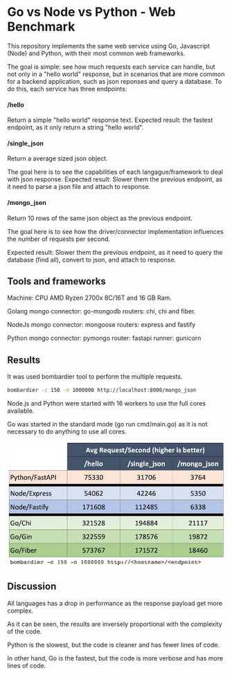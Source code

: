 # Go vs Node vs Python - Web Benchmark

This repository implements the same web service using Go, Javascript (Node) and Python, with their most common web frameworks.

The goal is simple: see how much requests each service can handle, but not only in a "hello world" response, but in scenarios that are more common for a backend application, such as json reponses and query a database. To do this, each service has three endpoints:

#### /hello
Return a simple "hello world" response text.
Expected result: the fastest endpoint, as it only return a string "hello world".

#### /single_json
Return a average sized json object. 

The goal here is to see the capabilities of each langague/framework to deal with json response.
Expected result: Slower them the previous endpoint, as it need to parse a json file and attach to response.

#### /mongo_json
Return 10 rows of the same json object as the previous endpoint.

The goal here is to see how the driver/connector implementation influences the number of requests per second.

Expected result: Slower them the previous endpoint, as it need to query the database (find all), convert to json, and attach to response.


## Tools and frameworks

Machine: CPU AMD Ryzen 2700x 8C/16T and 16 GB Ram.

Golang
mongo connector: go-mongodb
routers: chi, chi and fiber.

NodeJs
mongo connector: mongoose
routers: express and fastify

Python
mongo connector: pymongo
router: fastapi
runner: gunicorn

## Results

It was used bombardier tool to perform the multiple requests.

```bash
bombardier -c 150 -n 1000000 http://localhost:8000/mongo_json
```

Node.js and Python were started with 16 workers to use the full cores available.

Go was started in the standard mode (go run cmd/main.go) as it is not necessary to do anything to use all cores.

![](img/results.jpg)


## Discussion

All languages has a drop in performance as the response payload get more complex.

As it can be seen, the results are inversely proportional with the complexity of the code.

Python is the slowest, but the code is cleaner and has fewer lines of code.

In other hand, Go is the fastest, but the code is more verbose and has more lines of code.